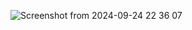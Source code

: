 ![Screenshot from 2024-09-24 22 36 07](https://github.com/user-attachments/assets/efddbc60-1e86-42ba-8a74-25bf778fa1a5)
